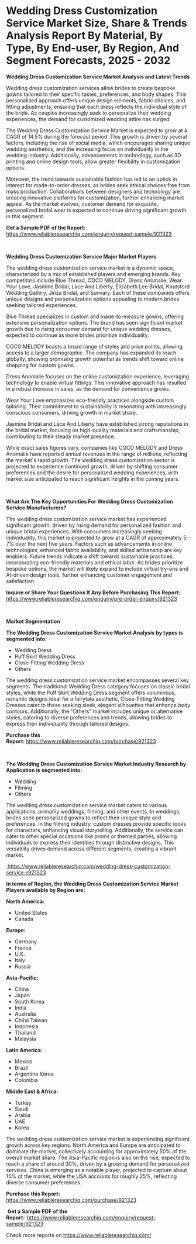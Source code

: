 <p><h1>Wedding Dress Customization Service Market Size, Share & Trends Analysis Report By Material, By Type, By End-user, By Region, And Segment Forecasts, 2025 - 2032</h1></p><p><strong>Wedding Dress Customization Service Market Analysis and Latest Trends</strong></p>
<p><p>Wedding dress customization services allow brides to create bespoke gowns tailored to their specific tastes, preferences, and body shapes. This personalized approach offers unique design elements, fabric choices, and fitting adjustments, ensuring that each dress reflects the individual style of the bride. As couples increasingly seek to personalize their wedding experiences, the demand for customized wedding attire has surged.</p><p>The Wedding Dress Customization Service Market is expected to grow at a CAGR of 14.5% during the forecast period. This growth is driven by several factors, including the rise of social media, which encourages sharing unique wedding aesthetics, and the increasing focus on individuality in the wedding industry. Additionally, advancements in technology, such as 3D printing and online design tools, allow greater flexibility in customization options.</p><p>Moreover, the trend towards sustainable fashion has led to an uptick in interest for made-to-order dresses, as brides seek ethical choices free from mass production. Collaborations between designers and technology are creating innovative platforms for customization, further enhancing market appeal. As the market evolves, customer demand for exquisite, personalized bridal wear is expected to continue driving significant growth in this segment.</p></p>
<p><strong>Get a Sample PDF of the Report:&nbsp;</strong> <a href="https://www.reliableresearchiq.com/enquiry/request-sample/921323?utm_campaign=3048&utm_medium=2&utm_source=Github&utm_content=ia&utm_term=07032025&utm_id=wedding-dress-customization-service">https://www.reliableresearchiq.com/enquiry/request-sample/921323</a></p>
<p>&nbsp;</p>
<p><strong>Wedding Dress Customization Service Major Market Players</strong></p>
<p><p>The wedding dress customization service market is a dynamic space, characterized by a mix of established players and emerging brands. Key competitors include Blue Thread, COCO MELODY, Dress Anomalie, Wear Your Love, Jasmine Bridal, Lace And Liberty, Elizabeth Lee Bridal, Knutsford Wedding Gallery, Jinza Bridal, and Sunvary. Each of these companies offers unique designs and personalization options appealing to modern brides seeking tailored experiences.</p><p>Blue Thread specializes in custom and made-to-measure gowns, offering extensive personalization options. The brand has seen significant market growth due to rising consumer demand for unique wedding dresses, expected to continue as more brides prioritize individuality.</p><p>COCO MELODY boasts a broad range of styles and price points, allowing access to a larger demographic. The company has expanded its reach globally, showing promising growth potential as trends shift toward online shopping for custom gowns.</p><p>Dress Anomalie focuses on the online customization experience, leveraging technology to enable virtual fittings. This innovative approach has resulted in a robust increase in sales, as the demand for convenience grows.</p><p>Wear Your Love emphasizes eco-friendly practices alongside custom tailoring. Their commitment to sustainability is resonating with increasingly conscious consumers, driving growth in market share.</p><p>Jasmine Bridal and Lace And Liberty have established strong reputations in the bridal market, focusing on high-quality materials and craftsmanship, contributing to their steady market presence.</p><p>While exact sales figures vary, companies like COCO MELODY and Dress Anomalie have reported annual revenues in the range of millions, reflecting the market's rapid growth. The wedding dress customization sector is projected to experience continued growth, driven by shifting consumer preferences and the desire for personalized wedding experiences, with market size anticipated to reach significant heights in the coming years.</p></p>
<p>&nbsp;</p>
<p><strong>What Are The Key Opportunities For Wedding Dress Customization Service Manufacturers?</strong></p>
<p><p>The wedding dress customization service market has experienced significant growth, driven by rising demand for personalized fashion and unique bridal experiences. With consumers increasingly seeking individuality, this market is projected to grow at a CAGR of approximately 5-7% over the next five years. Factors such as advancements in online technologies, enhanced fabric availability, and skilled artisanship are key enablers. Future trends indicate a shift towards sustainable practices, incorporating eco-friendly materials and ethical labor. As brides prioritize bespoke options, the market will likely expand to include virtual try-ons and AI-driven design tools, further enhancing customer engagement and satisfaction.</p></p>
<p><strong>Inquire or Share Your Questions If Any Before Purchasing This Report:</strong> <a href="https://www.reliableresearchiq.com/enquiry/pre-order-enquiry/921323?utm_campaign=3048&utm_medium=2&utm_source=Github&utm_content=ia&utm_term=07032025&utm_id=wedding-dress-customization-service">https://www.reliableresearchiq.com/enquiry/pre-order-enquiry/921323</a></p>
<p>&nbsp;</p>
<p><strong>Market Segmentation</strong></p>
<p><strong>The Wedding Dress Customization Service Market Analysis by types is segmented into:</strong></p>
<p><ul><li>Wedding Dress</li><li>Puff Skirt Wedding Dress</li><li>Close-Fitting Wedding Dress</li><li>Others</li></ul></p>
<p><p>The wedding dress customization service market encompasses several key segments. The traditional Wedding Dress category focuses on classic bridal styles, while the Puff Skirt Wedding Dress segment offers voluminous, romantic designs ideal for a fairytale aesthetic. Close-Fitting Wedding Dresses cater to those seeking sleek, elegant silhouettes that enhance body contours. Additionally, the "Others" market includes unique or alternative styles, catering to diverse preferences and trends, allowing brides to express their individuality through tailored designs.</p></p>
<p><strong>Purchase this Report:&nbsp;</strong><a href="https://www.reliableresearchiq.com/purchase/921323?utm_campaign=3048&utm_medium=2&utm_source=Github&utm_content=ia&utm_term=07032025&utm_id=wedding-dress-customization-service">https://www.reliableresearchiq.com/purchase/921323</a></p>
<p>&nbsp;</p>
<p><strong>The Wedding Dress Customization Service Market Industry Research by Application is segmented into:</strong></p>
<p><ul><li>Wedding</li><li>Filming</li><li>Others</li></ul></p>
<p><p>The wedding dress customization service market caters to various applications, primarily weddings, filming, and other events. In weddings, brides seek personalized gowns to reflect their unique style and preferences. In the filming industry, custom dresses provide specific looks for characters, enhancing visual storytelling. Additionally, the service can cater to other special occasions like proms or themed parties, allowing individuals to express their identities through distinctive designs. This versatility drives demand across different segments, creating a vibrant market.</p></p>
<p><a href="https://www.reliableresearchiq.com/wedding-dress-customization-service-r921323?utm_campaign=3048&utm_medium=2&utm_source=Github&utm_content=ia&utm_term=07032025&utm_id=wedding-dress-customization-service">&nbsp;https://www.reliableresearchiq.com/wedding-dress-customization-service-r921323</a></p>
<p><strong>In terms of Region, the Wedding Dress Customization Service Market Players available by Region are:</strong></p>
<p>
    <p> <strong> North America: </strong>
        <ul>
            <li>United States</li>
            <li>Canada</li>
        </ul>
        </p> 
    <p> <strong> Europe: </strong>
        <ul>
            <li>Germany</li>
            <li>France</li>
            <li>U.K.</li>
            <li>Italy</li>
            <li>Russia</li>
        </ul>
        </p> 
    <p> <strong> Asia-Pacific: </strong>
        <ul>
            <li>China</li>
            <li>Japan</li>
            <li>South Korea</li>
            <li>India</li>
            <li>Australia</li>
            <li>China Taiwan</li>
            <li>Indonesia</li>
            <li>Thailand</li>
            <li>Malaysia</li>
        </ul>
        </p> 
    <p> <strong> Latin America: </strong>
        <ul>
            <li>Mexico</li>
            <li>Brazil</li>
            <li>Argentina Korea</li>
            <li>Colombia</li>
        </ul>
        </p> 
    <p> <strong> Middle East & Africa: </strong>
        <ul>
            <li>Turkey</li>
            <li>Saudi</li>
            <li>Arabia</li>
            <li>UAE</li>
            <li>Korea</li>
        </ul>
    </p>
    </p>
<p><p>The wedding dress customization service market is experiencing significant growth across key regions. North America and Europe are anticipated to dominate the market, collectively accounting for approximately 50% of the overall market share. The Asia-Pacific region is also on the rise, expected to reach a share of around 30%, driven by a growing demand for personalized services. China is emerging as a notable player, projected to capture about 15% of the market, while the USA accounts for roughly 25%, reflecting diverse consumer preferences.</p></p>
<p><strong>Purchase this Report: </strong><a href="https://www.reliableresearchiq.com/purchase/921323?utm_campaign=3048&utm_medium=2&utm_source=Github&utm_content=ia&utm_term=07032025&utm_id=wedding-dress-customization-service">https://www.reliableresearchiq.com/purchase/921323</a></p>
<p>&nbsp;<strong>Get a Sample PDF of the Report:&nbsp;&nbsp;</strong><a href="https://www.reliableresearchiq.com/enquiry/request-sample/921323?utm_campaign=3048&utm_medium=2&utm_source=Github&utm_content=ia&utm_term=07032025&utm_id=wedding-dress-customization-service">https://www.reliableresearchiq.com/enquiry/request-sample/921323</a></p>
<p><strong></strong></p>
<p>Check more reports on <a href="https://www.reliableresearchiq.com/?utm_campaign=3048&utm_medium=2&utm_source=Github&utm_content=ia&utm_term=07032025&utm_id=wedding-dress-customization-service">https://www.reliableresearchiq.com/</a></p>